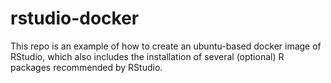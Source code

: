 # rstudio-docker

This repo is an example of how to create an ubuntu-based docker image of RStudio, which also includes the installation of several (optional) R packages recommended by RStudio.

